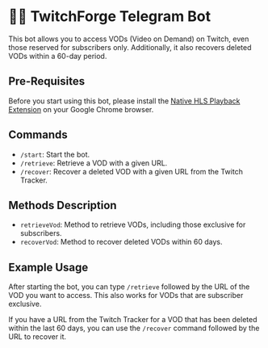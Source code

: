 # 🤖💬 TwitchForge Telegram Bot

This bot allows you to access VODs (Video on Demand) on Twitch, even those reserved for subscribers only. Additionally, it also recovers deleted VODs within a 60-day period.

## Pre-Requisites

Before you start using this bot, please install the [Native HLS Playback Extension](https://chrome.google.com/webstore/detail/native-hls-playback/emnphkkblegpebimobpbekeedfgemhof) on your Google Chrome browser.

## Commands

- `/start`: Start the bot.
- `/retrieve`: Retrieve a VOD with a given URL.
- `/recover`: Recover a deleted VOD with a given URL from the Twitch Tracker.

## Methods Description

- `retrieveVod`: Method to retrieve VODs, including those exclusive for subscribers.
- `recoverVod`: Method to recover deleted VODs within 60 days.

## Example Usage

After starting the bot, you can type `/retrieve` followed by the URL of the VOD you want to access. This also works for VODs that are subscriber exclusive.

If you have a URL from the Twitch Tracker for a VOD that has been deleted within the last 60 days, you can use the `/recover` command followed by the URL to recover it.